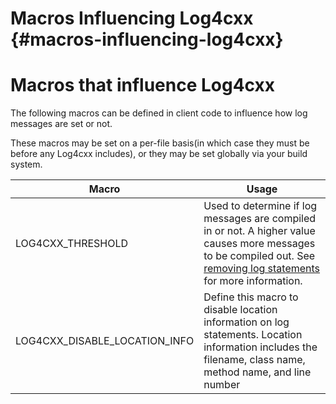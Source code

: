 Macros Influencing Log4cxx {#macros-influencing-log4cxx}
===
<!--
 Note: License header cannot be first, as doxygen does not generate
 cleanly if it before the '==='
-->
<!--
 Licensed to the Apache Software Foundation (ASF) under one or more
 contributor license agreements.  See the NOTICE file distributed with
 this work for additional information regarding copyright ownership.
 The ASF licenses this file to You under the Apache License, Version 2.0
 (the "License"); you may not use this file except in compliance with
 the License.  You may obtain a copy of the License at

	http://www.apache.org/licenses/LICENSE-2.0

 Unless required by applicable law or agreed to in writing, software
 distributed under the License is distributed on an "AS IS" BASIS,
 WITHOUT WARRANTIES OR CONDITIONS OF ANY KIND, either express or implied.
 See the License for the specific language governing permissions and
 limitations under the License.
-->

# Macros that influence Log4cxx

The following macros can be defined in client code to influence how log messages
are set or not.

These macros may be set on a per-file basis(in which case they must be before any
Log4cxx includes), or they may be set globally via your build system.

| Macro | Usage |
| ----- | ----- |
| LOG4CXX\_THRESHOLD | Used to determine if log messages are compiled in or not.  A higher value causes more messages to be compiled out.  See [removing log statements](usage.html#removing-log-statements) for more information. |
| LOG4CXX\_DISABLE\_LOCATION\_INFO | Define this macro to disable location information on log statements.  Location information includes the filename, class name, method name, and line number |
